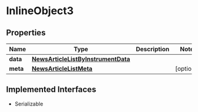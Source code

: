 

# InlineObject3


## Properties

Name | Type | Description | Notes
------------ | ------------- | ------------- | -------------
**data** | [**NewsArticleListByInstrumentData**](NewsArticleListByInstrumentData.md) |  | 
**meta** | [**NewsArticleListMeta**](NewsArticleListMeta.md) |  |  [optional]


## Implemented Interfaces

* Serializable


